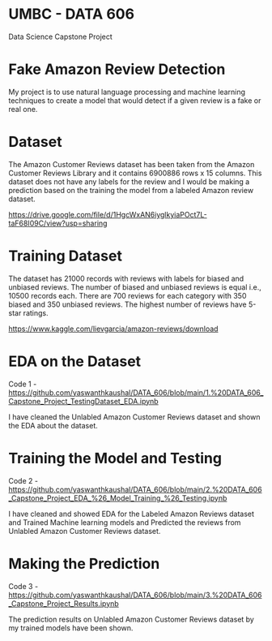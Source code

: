 # UMBC - DATA 606
Data Science Capstone Project

# Fake Amazon Review Detection
My project is to use natural language processing and machine learning techniques to create a model that would detect if a given review is a fake or real one.

# Dataset
The Amazon Customer Reviews dataset has been taken from the Amazon Customer Reviews Library and it contains 6900886 rows x 15 columns. This dataset does not have any labels for the review and I would be making a prediction based on the training the model from a labeled Amazon review dataset.

https://drive.google.com/file/d/1HgcWxAN6iyglkyiaPOct7L-taF68I09C/view?usp=sharing

# Training Dataset
The dataset has 21000 records with reviews with labels for biased and unbiased reviews. The number of biased and unbiased reviews is equal i.e., 10500 records each. There are 700 reviews for each category with 350 biased and 350 unbiased reviews. The highest number of reviews have 5-star ratings.

https://www.kaggle.com/lievgarcia/amazon-reviews/download

# EDA on the Dataset

Code 1 - https://github.com/yaswanthkaushal/DATA_606/blob/main/1.%20DATA_606_Capstone_Project_TestingDataset_EDA.ipynb

I have cleaned the Unlabled Amazon Customer Reviews dataset and shown the EDA about the dataset.

# Training the Model and Testing

Code 2 - https://github.com/yaswanthkaushal/DATA_606/blob/main/2.%20DATA_606_Capstone_Project_EDA_%26_Model_Training_%26_Testing.ipynb

I have cleaned and showed EDA for the Labeled Amazon Reviews dataset and Trained Machine learning models and Predicted the reviews from Unlabled Amazon Customer Reviews dataset.

# Making the Prediction

Code 3 - https://github.com/yaswanthkaushal/DATA_606/blob/main/3.%20DATA_606_Capstone_Project_Results.ipynb

The prediction results on Unlabled Amazon Customer Reviews dataset by my trained models have been shown.
